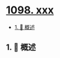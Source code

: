 # [1098. xxx](https://github.com/Tdahuyou/TNotes.leetcode/tree/main/notes/1098.%20xxx)

<!-- region:toc -->

- [1. 📝 概述](#1--概述)

<!-- endregion:toc -->

## 1. 📝 概述

